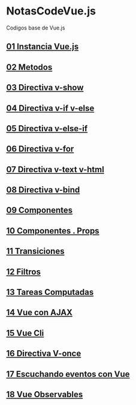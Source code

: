 # NotasCodeVue.js
Codigos base de Vue.js


## [01 Instancia Vue.js](https://github.com/AdrianLovo/NotasCodeVue.js/tree/master/01-Instancia%20Vue)
## [02 Metodos](https://github.com/AdrianLovo/NotasCodeVue.js/tree/master/02-Metodos%20Vue)
## [03 Directiva v-show](https://github.com/AdrianLovo/NotasCodeVue.js/tree/master/03-Directiva%20v-show)
## [04 Directiva v-if v-else](https://github.com/AdrianLovo/NotasCodeVue.js/tree/master/04-Directiva%20v-if%20v-else)
## [05 Directiva v-else-if](https://github.com/AdrianLovo/NotasCodeVue.js/tree/master/05-Directiva%20v-if-else-if)
## [06 Directiva v-for](https://github.com/AdrianLovo/NotasCodeVue.js/tree/master/06-Directiva%20v-for)
## [07 Directiva v-text v-html](https://github.com/AdrianLovo/NotasCodeVue.js/tree/master/07-Directiva%20v-text%20v-html)
## [08 Directiva v-bind](https://github.com/AdrianLovo/NotasCodeVue.js/tree/master/08-Directiva%20v-bind)
## [09 Componentes](https://github.com/AdrianLovo/NotasCodeVue.js/tree/master/09-Componentes)
## [10 Componentes . Props](https://github.com/AdrianLovo/NotasCodeVue.js/tree/master/10-Componentes%20.%20Props)
## [11 Transiciones](https://github.com/AdrianLovo/NotasCodeVue.js/tree/master/11-Transiciones)
## [12 Filtros](https://github.com/AdrianLovo/NotasCodeVue.js/tree/master/12-Filtros)
## [13 Tareas Computadas](https://github.com/AdrianLovo/NotasCodeVue.js/tree/master/13-Tareas%20Computadas)
## [14 Vue con AJAX](https://github.com/AdrianLovo/NotasCodeVue.js/tree/master/14-Vue%20con%20AJAX)
## [15 Vue Cli](https://github.com/AdrianLovo/NotasCodeVue.js/tree/master/15-Vue%20Cli)
## [16 Directiva V-once](https://github.com/AdrianLovo/NotasCodeVue.js/tree/master/16-Directiva%20V-once)
## [17 Escuchando eventos con Vue](https://github.com/AdrianLovo/NotasCodeVue.js/tree/master/17-Escuchando%20Eventos%20con%20vue)
## [18 Vue Observables](https://github.com/AdrianLovo/NotasCodeVue.js/tree/master/18-Observables)







